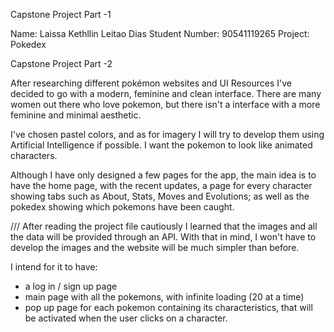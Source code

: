 Capstone Project Part -1

Name: Laissa Kethllin Leitao Dias
Student Number: 90541119265
Project: Pokedex


Capstone Project Part -2

After researching different pokémon websites and UI Resources I've decided to go with a modern, feminine and clean interface. There are many women out there who love pokemon, but there isn't a interface with a more feminine and minimal aesthetic.

I've chosen pastel colors, and as for imagery I will try to develop them using Artificial Intelligence if possible. I want the pokemon to look like animated characters.

Although I have only designed a few pages for the app, the main idea is to have the home page, with the recent updates, a page for every character showing tabs such as About, Stats, Moves and Evolutions; as well as the pokedex showing which pokemons have been caught.

/// After reading the project file cautiously I learned that the images and all the data will be provided through an API. With that in mind, I won't have to develop the images and the website will be much simpler than before.

I intend for it to have:
- a log in / sign up page
- main page with all the pokemons, with infinite loading (20 at a time)
- pop up page for each pokemon containing its characteristics, that will be activated when the user clicks on a character.

